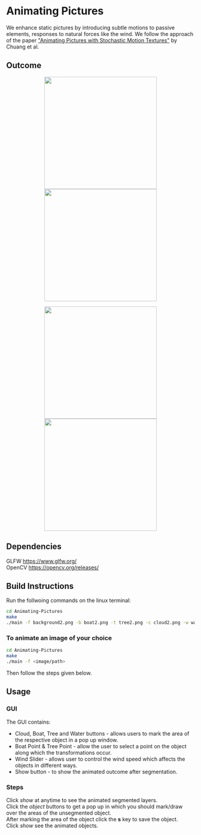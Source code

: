 # Animating Pictures
We enhance static pictures by introducing subtle motions to passive elements, responses to natural forces like the wind. We follow the approach of the paper ["Animating Pictures with Stochastic Motion Textures"](http://grail.cs.washington.edu/projects/StochasticMotionTextures/) by Chuang et al.

## Outcome
<p align="middle" float="left">
<img src="https://github.com/CSE-333-Computer-Graphics-2020/Animating-Pictures/blob/master/boatMonet.jpg" width="300" />
<img src="https://github.com/CSE-333-Computer-Graphics-2020/Animating-Pictures/blob/master/boatCG.gif" width="300" />
</p>

<p align="middle" float="left">
<img src="https://github.com/CSE-333-Computer-Graphics-2020/Animating-Pictures/blob/master/bridgeMonet.jpg" width="300" />
<img src="https://github.com/CSE-333-Computer-Graphics-2020/Animating-Pictures/blob/master/bridgeCG.gif" width="300" />
</p>  

## Dependencies
GLFW https://www.glfw.org/   \
OpenCV https://opencv.org/releases/  

## Build Instructions 
Run the follwoing commands on the linux terminal:
```sh
cd Animating-Pictures
make
./main -f background2.png -b boat2.png -t tree2.png -c cloud2.png -w water2.png 
```

### To animate an image of your choice
```sh
cd Animating-Pictures 
make
./main -f <image/path>
```
Then follow the steps given below.

## Usage

### GUI
The GUI contains:
- Cloud, Boat, Tree and Water buttons - allows users to mark the area of the respective object in a pop up window. 
- Boat Point & Tree Point - allow the user to select a point on the object along which the transformations occur. 
- Wind Slider - allows user to control the wind speed which affects the objects in different ways.  
- Show button - to show the animated outcome after segmentation. 

### Steps
Click *show* at anytime to see the animated segmented layers. \
Click the *object* buttons to get a pop up in which you should mark/draw over the areas of the unsegmented object. \
After marking the area of the object click the **s** key to save the object. \
Click *show* see the animated objects. 
